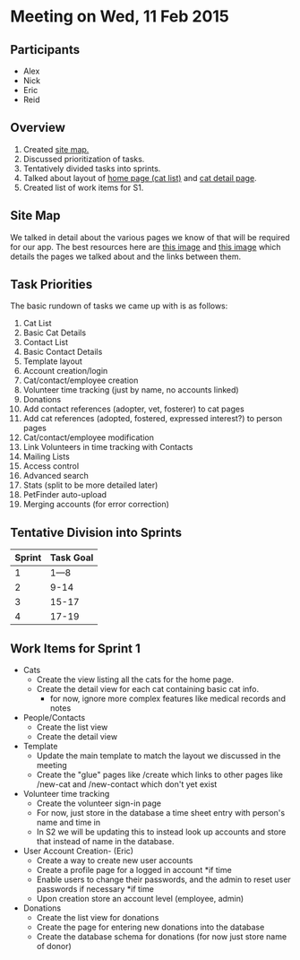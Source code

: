 # Meeting on Wed, 11 Feb 2015 #

## Participants ##

* Alex
* Nick
* Eric
* Reid

## Overview ##

1. Created [site map.](11-feb-2015_site-map.png)
2. Discussed prioritization of tasks.
3. Tentatively divided tasks into sprints.
4. Talked about layout of [home page (cat list)](11-feb-2015_homepage-wireframe.png) and
	 [cat detail page](11-feb-2015_cat-details-wireframe.png). 
5. Created list of work items for S1.

## Site Map ##

We talked in detail about the various pages we know of that will be required for our app.
The best resources here are [this image](11-feb-2015_site-map.png) and [this
image](11-feb-2015_volunteer-site-map.png) which details the pages we talked about and
the links between them. 

## Task Priorities ##

The basic rundown of tasks we came up with is as follows:

1.  Cat List 
2.  Basic Cat Details
3.  Contact List 
4.  Basic Contact Details 
5.  Template layout
6.  Account creation/login
7.  Cat/contact/employee creation
8.  Volunteer time tracking (just by name, no accounts linked)
9.  Donations
10. Add contact references (adopter, vet, fosterer) to cat pages
11. Add cat references (adopted, fostered, expressed interest?) to person pages
12. Cat/contact/employee modification
13. Link Volunteers in time tracking with Contacts
14. Mailing Lists
15. Access control
16. Advanced search
17. Stats (split to be more detailed later)
18. PetFinder auto-upload
19. Merging accounts (for error correction)

## Tentative Division into Sprints ##

| Sprint | Task Goal |
|--------|-----------|
|    1   |    1—8    |
|    2   |    9-14   |
|    3   |   15-17   |
|    4   |   17-19   |

## Work Items for Sprint 1 ##

* Cats
	* Create the view listing all the cats for the home page.
	* Create the detail view for each cat containing basic cat info.
		* for now, ignore more complex features like medical records and notes
* People/Contacts
	* Create the list view 
	* Create the detail view 
* Template
	* Update the main template to match the layout we discussed in the meeting
	* Create the "glue" pages like /create which links to other pages like /new-cat and
		/new-contact which don't yet exist
* Volunteer time tracking
	* Create the volunteer sign-in page
	* For now, just store in the database a time sheet entry with person's name and time in
	* In S2 we will be updating this to instead look up accounts and store that instead
		of name in the database.
* User Account Creation- (Eric)
	* Create a way to create new user accounts 
	* Create a profile page for a logged in account *if time
	* Enable users to change their passwords, and the admin to reset user passwords if
		necessary *if time
	* Upon creation store an account level (employee, admin)
* Donations
	* Create the list view for donations
	* Create the page for entering new donations into the database
	* Create the database schema for donations (for now just store name of donor)


